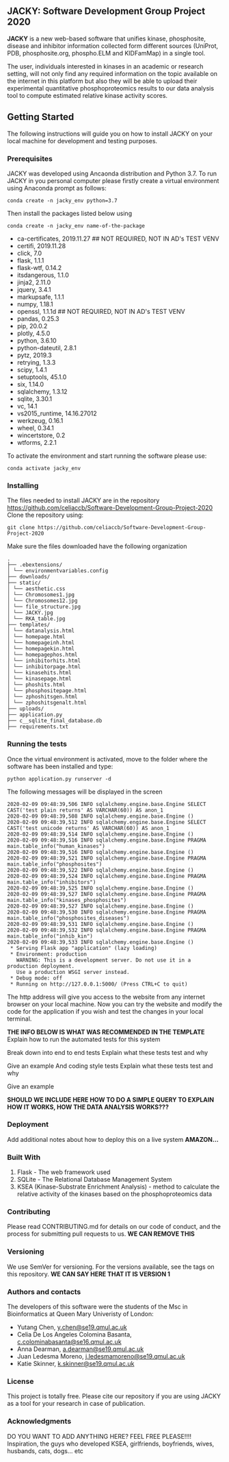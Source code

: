 ## JACKY: Software Development Group Project 2020
**JACKY** is a new web-based software that unifies kinase, phosphosite, disease and inhibitor information collected form different sources (UniProt, PDB, phosphosite.org, phospho.ELM and KIDFamMap) in a single tool. 

The user, individuals interested in kinases in an academic or research setting, will not only find any required information on the topic available on the internet in this platform but also they will be able to upload their experimental quantitative phosphoproteomics results to our data analysis tool to compute estimated relative kinase activity scores.

## Getting Started
The following instructions will guide you on how to install JACKY on your local machine for development and testing purposes.

### Prerequisites
JACKY was developed using Ancaonda distribution and Python 3.7. To run JACKY in you personal computer please firstly create a virtual environment using Anaconda prompt as follows:
```
conda create -n jacky_env python=3.7
```
Then install the packages listed below using

```
conda create -n jacky_env name-of-the-package
```

- ca-certificates, 2019.11.27 ## NOT REQUIRED, NOT IN AD's TEST VENV
- certifi, 2019.11.28
- click, 7.0
- flask, 1.1.1
- flask-wtf, 0.14.2
- itsdangerous, 1.1.0
- jinja2, 2.11.0
- jquery, 3.4.1
- markupsafe, 1.1.1
- numpy, 1.18.1
- openssl, 1.1.1d ## NOT REQUIRED, NOT IN AD's TEST VENV 
- pandas, 0.25.3
- pip, 20.0.2
- plotly, 4.5.0
- python, 3.6.10
- python-dateutil, 2.8.1
- pytz, 2019.3
- retrying, 1.3.3
- scipy, 1.4.1
- setuptools, 45.1.0
- six, 1.14.0
- sqlalchemy, 1.3.12
- sqlite, 3.30.1
- vc, 14.1
- vs2015_runtime, 14.16.27012
- werkzeug, 0.16.1
- wheel, 0.34.1
- wincertstore, 0.2
- wtforms, 2.2.1

To activate the environment and start running the software please use:

```
conda activate jacky_env
```


### Installing
The files needed to install JACKY are in the repository https://github.com/celiaccb/Software-Development-Group-Project-2020
Clone the repository using:
```
git clone https://github.com/celiaccb/Software-Development-Group-Project-2020
```
Make sure the files downloaded have the following organization
```
.
├── .ebextensions/
│ └── environmentvariables.config
├── downloads/
├── static/
│ └── aesthetic.css
│ └── Chromosomes1.jpg
│ └── Chromosomes12.jpg
│ └── file_structure.jpg
│ └── JACKY.jpg
│ └── RKA_table.jpg
├── templates/
│ └── datanalysis.html
│ └── homepage.html
│ └── homepageinh.html
│ └── homepagekin.html
│ └── homepagephos.html
│ └── inhibitorhits.html
│ └── inhibitorpage.html
│ └── kinasehits.html
│ └── kinasepage.html
│ └── phoshits.html
│ └── phosphositepage.html
│ └── zphoshitsgen.html
│ └── zphoshitsgenalt.html
├── uploads/
├── application.py
├── c__sqlite_final_database.db
├── requirements.txt
```
### Running the tests

Once the virtual environment is activated, move to the folder where the software has been installed and type:
```
python application.py runserver -d
```
The following messages will be displayed in the screen

```
2020-02-09 09:48:39,506 INFO sqlalchemy.engine.base.Engine SELECT CAST('test plain returns' AS VARCHAR(60)) AS anon_1
2020-02-09 09:48:39,508 INFO sqlalchemy.engine.base.Engine ()
2020-02-09 09:48:39,512 INFO sqlalchemy.engine.base.Engine SELECT CAST('test unicode returns' AS VARCHAR(60)) AS anon_1
2020-02-09 09:48:39,514 INFO sqlalchemy.engine.base.Engine ()
2020-02-09 09:48:39,516 INFO sqlalchemy.engine.base.Engine PRAGMA main.table_info("human_kinases")
2020-02-09 09:48:39,516 INFO sqlalchemy.engine.base.Engine ()
2020-02-09 09:48:39,521 INFO sqlalchemy.engine.base.Engine PRAGMA main.table_info("phosphosites")
2020-02-09 09:48:39,522 INFO sqlalchemy.engine.base.Engine ()
2020-02-09 09:48:39,524 INFO sqlalchemy.engine.base.Engine PRAGMA main.table_info("inhibitors")
2020-02-09 09:48:39,525 INFO sqlalchemy.engine.base.Engine ()
2020-02-09 09:48:39,527 INFO sqlalchemy.engine.base.Engine PRAGMA main.table_info("kinases_phosphosites")
2020-02-09 09:48:39,527 INFO sqlalchemy.engine.base.Engine ()
2020-02-09 09:48:39,530 INFO sqlalchemy.engine.base.Engine PRAGMA main.table_info("phosphosites_diseases")
2020-02-09 09:48:39,531 INFO sqlalchemy.engine.base.Engine ()
2020-02-09 09:48:39,532 INFO sqlalchemy.engine.base.Engine PRAGMA main.table_info("inhib_kin")
2020-02-09 09:48:39,533 INFO sqlalchemy.engine.base.Engine ()
 * Serving Flask app "application" (lazy loading)
 * Environment: production
   WARNING: This is a development server. Do not use it in a production deployment.
   Use a production WSGI server instead.
 * Debug mode: off
 * Running on http://127.0.0.1:5000/ (Press CTRL+C to quit)
```

The http address will give you access to the website from any internet browser on your local machine.
Now you can try the website and modify the code for the application if you wish and test the changes in your local terminal. 


**THE INFO BELOW IS WHAT WAS RECOMMENDED IN THE TEMPLATE**
Explain how to run the automated tests for this system

Break down into end to end tests
Explain what these tests test and why

Give an example
And coding style tests
Explain what these tests test and why

Give an example

**SHOULD WE INCLUDE HERE HOW TO DO A SIMPLE QUERY TO EXPLAIN HOW IT WORKS, HOW THE DATA ANALYSIS WORKS???**
### Deployment
Add additional notes about how to deploy this on a live system
**AMAZON...**

### Built With
1. Flask  - The web framework used
2. SQLite - The Relational Database Management System
3. KSEA (Kinase-Substrate Enrichment Analysis) - method to calculate the relative activity of the kinases based on the phosphoproteomics data

### Contributing
Please read CONTRIBUTING.md for details on our code of conduct, and the process for submitting pull requests to us.
**WE CAN REMOVE THIS**

### Versioning
We use SemVer for versioning. For the versions available, see the tags on this repository.
**WE CAN SAY HERE THAT IT IS VERSION 1**

### Authors and contacts
The developers of this software were the students of the Msc in Bioinformatics at Queen Mary Univeristy of London:

* Yutang Chen, y.chen@se19.qmul.ac.uk
* Celia De Los Angeles Colomina Basanta, c.colominabasanta@se16.qmul.ac.uk
* Anna Dearman, a.dearman@se19.qmul.ac.uk
* Juan Ledesma Moreno, j.ledesmamoreno@se19.qmul.ac.uk
* Katie Skinner, k.skinner@se19.qmul.ac.uk


### License
This project is totally free. Please cite our repository if you are using JACKY as a tool for your research in case of publication. 

### Acknowledgments
DO YOU WANT TO ADD ANYTHING HERE? FEEL FREE PLEASE!!!!
Inspiration, the guys who developed KSEA, girlfriends, boyfriends, wives, husbands, cats, dogs...
etc

